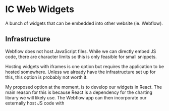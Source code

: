 # IC Web Widgets

A bunch of widgets that can be embedded into other website (ie. Webflow).

## Infrastructure

Webflow does not host JavaScript files. While we can directly embed JS code, there are character limits so this is only feasible for small snippets.

Hosting widgets with iframes is one option but requires the application to be hosted somewhere. Unless we already have the infrastructure set up for this, this option is probably not worth it.

My proposed option at the moment, is to develop our widgets in React. The main reason for this is because React is a dependency for the charting library we will likely use. The Webflow app can then incorporate our externally host JS code with <script/>. For this option, the JS code needs to be publicly available.

### JS Hosting Options

**Private S3**

We could host our code with AWS S3. The current deployment relies on AWS CLI ran locally but this could be enhanced to run in some future CI/CD pipeline.

- ✓ self-hosted means greater control
- x self-hosted means we bear to cost of maintenance (fiat and time)

**jsDelivr (CDN)**

- ✓ Free
- ✓ No set up
- ✓ Supports versioning
- ? Availability, to be confirmed but should be high
- X Relying on a third party service provider

Determine CDN link with their online tool here:
https://www.jsdelivr.com/github

Commited file: https://github.com/TheodoreChuang/index-web-widgets/blob/1.0.0/dist/index-web-widgets.js
->
CDN automatically available at: https://cdn.jsdelivr.net/gh/TheodoreChuang/index-web-widgets@1.0.0/dist/index-web-widgets.js

We will need to either use release versions or somehow invalid their cache if we don't; otherwise, updates to the same compile files will not get reflected.

## Development

```bash
# Install external dependencies
yarn install

# Start local instance of the application
yarn start

# Lint
yarn lint:fix

# Compile code for production
yarn build

# Deploy built code
yarn deploy

# Combination on build and deploy
yarn build-deploy
```

### Adding a new widget

1. Add a new component in the `/src/widget` directory
2. Append the new component to the `app.js` switch statement
3. Append the new component to the `/dist/index.html` to view the component

## Webflow Set Up

A. For each page that will be consuming these widgets, you will first need to add the JavaScript.

1. Go to page settings
2. Go to `Custom Code` section
3. In the `Before </body> tag` subsection insert the script like the following:

```
<!-- S3 hosting -->
<script src="https://<bucket>.s3.<region>.amazonaws.com/bundle.js"></script>
<!-- jsDelivr hosting -->
<script src="https://cdn.jsdelivr.net/gh/IndexCoop/index-web-widgets@1.0.1/dist/index-web-widgets.js"></script>
```

B. Inserting a widget

1. Add Element > Advanced > Embed
2. Add custom code for **one** of the following widgets you would like to insert

```
<!-- Token Allocation (Pie Chart) -->
<div class="index_web_widget" data-widget-type="chart-token-allocation" data-token-symbol="DPI"></div>
<div class="index_web_widget" data-widget-type="chart-token-allocation" data-token-symbol="MVI"></div>
<div class="index_web_widget" data-widget-type="chart-token-allocation" data-token-symbol="BED"></div>

<!-- Price (Line Chart) -->
<div class="index_web_widget" data-widget-type="chart-token-line" data-token-symbol="DPI"></div>
<div class="index_web_widget" data-widget-type="chart-token-line" data-token-symbol="MVI"></div>
<div class="index_web_widget" data-widget-type="chart-token-line" data-token-symbol="BED"></div>
```

C. Publish Site To Review Changes
